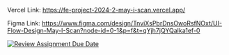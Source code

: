 Vercel Link: https://fe-project-2024-2-may-i-scan.vercel.app/

Figma Link: https://www.figma.com/design/TnviXsPbrDnsOwoRsfNOxt/UI-Flow-Design-May-I-Scan?node-id=0-1&p=f&t=qYjh7jQYQaIka1ef-0


[![Review Assignment Due Date](https://classroom.github.com/assets/deadline-readme-button-22041afd0340ce965d47ae6ef1cefeee28c7c493a6346c4f15d667ab976d596c.svg)](https://classroom.github.com/a/CeVLFQ6o)
